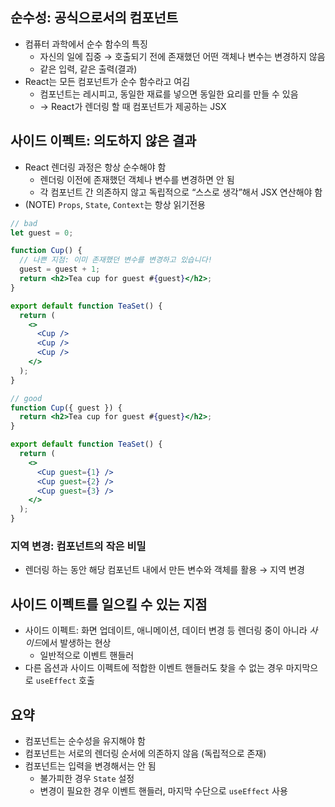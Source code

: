 ## 순수성: 공식으로서의 컴포넌트

- 컴퓨터 과학에서 순수 함수의 특징
  - 자신의 일에 집중 → 호출되기 전에 존재했던 어떤 객체나 변수는 변경하지 않음
  - 같은 입력, 같은 출력(결과)
- React는 모든 컴포넌트가 순수 함수라고 여김
  - 컴포넌트는 레시피고, 동일한 재료를 넣으면 동일한 요리를 만들 수 있음
  - → React가 렌더링 할 때 컴포넌트가 제공하는 JSX

## 사이드 이펙트: 의도하지 않은 결과

- React 렌더링 과정은 항상 순수해야 함
  - 렌더링 이전에 존재했던 객체나 변수를 변경하면 안 됨
  - 각 컴포넌트 간 의존하지 않고 독립적으로 “스스로 생각”해서 JSX 연산해야 함
- (NOTE) `Props`, `State`, `Context`는 항상 읽기전용

```jsx
// bad
let guest = 0;

function Cup() {
  // 나쁜 지점: 이미 존재했던 변수를 변경하고 있습니다!
  guest = guest + 1;
  return <h2>Tea cup for guest #{guest}</h2>;
}

export default function TeaSet() {
  return (
    <>
      <Cup />
      <Cup />
      <Cup />
    </>
  );
}

// good
function Cup({ guest }) {
  return <h2>Tea cup for guest #{guest}</h2>;
}

export default function TeaSet() {
  return (
    <>
      <Cup guest={1} />
      <Cup guest={2} />
      <Cup guest={3} />
    </>
  );
}

```

### 지역 변경: 컴포넌트의 작은 비밀

- 렌더링 하는 동안 해당 컴포넌트 내에서 만든 변수와 객체를 활용 → 지역 변경

## 사이드 이펙트를 일으킬 수 있는 지점

- 사이드 이펙트: 화면 업데이트, 애니메이션, 데이터 변경 등 렌더링 중이 아니라 *사이드*에서 발생하는 현상
  - 일반적으로 이벤트 핸들러
- 다른 옵션과 사이드 이펙트에 적합한 이벤트 핸들러도 찾을 수 없는 경우 마지막으로 `useEffect` 호출

## 요약

- 컴포넌트는 순수성을 유지해야 함
- 컴포넌트는 서로의 렌더링 순서에 의존하지 않음 (독립적으로 존재)
- 컴포넌트는 입력을 변경해서는 안 됨
  - 불가피한 경우 `State` 설정
  - 변경이 필요한 경우 이벤트 핸들러, 마지막 수단으로 `useEffect` 사용
